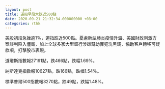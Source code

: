 ```yaml
---
layout: post
title: 道指早段大跌近500點
date: 2020-09-21 21:32:34.000000000 +08:00
categories: rthk
---
```


美股初段急挫逾1%，道指跌近500點。憂慮新型肺炎疫情升溫、美國財政刺激方案談判陷入僵局，加上全球多家大型銀行涉嫌幫助罪犯洗黑錢，協助客戶轉移可疑款項，打擊股市表現。

道瓊斯指數報27191點，跌466點，跌幅1.69%。

納斯達克指數報10627點，跌166點，跌幅1.54%。

標準普爾500指數報3270點，跌49點，跌幅1.48%。
